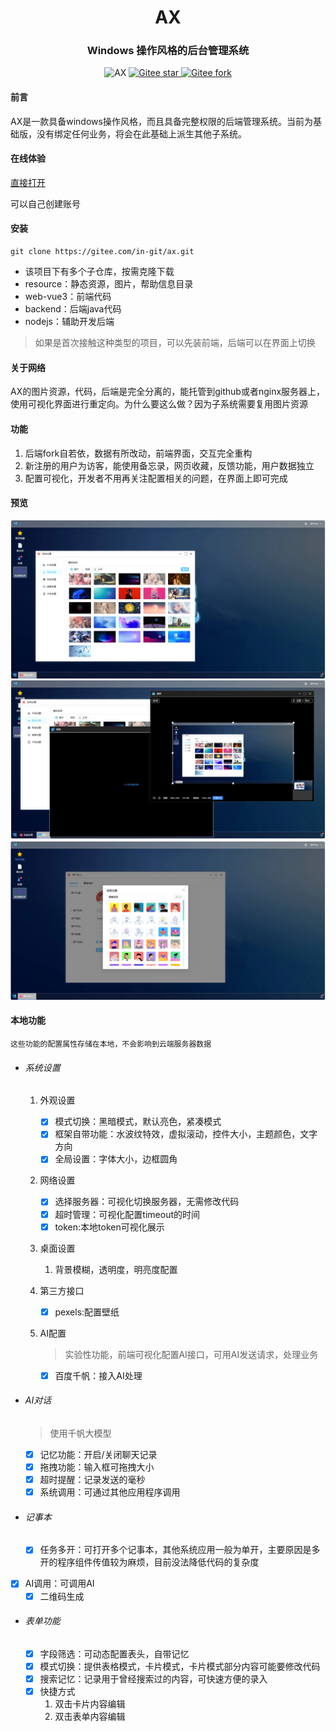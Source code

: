 

<div align="center"><h1 align="center">AX</h3></div>
<div align="center"><h3 align="center">Windows 操作风格的后台管理系统</h3>
</div>

<p align="center">     
    <p align="center">
        <a>
            <img src="https://img.shields.io/badge/AX-V1.0-green" alt="AX">
        </a>
        <a href="https://gitee.com/in-git/ax.git">
            <img src="https://gitee.com/in-git/ax/badge/star.svg?theme=dark" alt="Gitee star">
        </a>
        <a href="https://gitee.com/in-git/ax">
            <img src="https://gitee.com/in-git/ax/badge/fork.svg?theme=dark" alt="Gitee fork">
        </a>
    </p>
</p>



#### 前言

AX是一款具备windows操作风格，而且具备完整权限的后端管理系统。当前为基础版，没有绑定任何业务，将会在此基础上派生其他子系统。

#### 在线体验

<a href=http://150.158.14.110:8000/ target=_blank>直接打开</a>

可以自己创建账号

#### 安装

```
git clone https://gitee.com/in-git/ax.git
```

- 该项目下有多个子仓库，按需克隆下载
- resource：静态资源，图片，帮助信息目录
- web-vue3：前端代码
- backend：后端java代码
- nodejs：辅助开发后端

>如果是首次接触这种类型的项目，可以先装前端，后端可以在界面上切换

#### 关于网络

AX的图片资源，代码，后端是完全分离的，能托管到github或者nginx服务器上，使用可视化界面进行重定向。为什么要这么做？因为子系统需要复用图片资源

#### 功能

1. 后端fork自若依，数据有所改动，前端界面，交互完全重构
2. 新注册的用户为访客，能使用备忘录，网页收藏，反馈功能，用户数据独立
3. 配置可视化，开发者不用再关注配置相关的问题，在界面上即可完成

#### 预览

<img src="public/cover-1.webp">

<img src="public/cover-2.webp">

<img src="public/cover-3.webp">



#### 本地功能

```
这些功能的配置属性存储在本地，不会影响到云端服务器数据
```

- ###### 系统设置

  1. 外观设置

     - [x] 模式切换：黑暗模式，默认亮色，紧凑模式
     - [x] 框架自带功能：水波纹特效，虚拟滚动，控件大小，主题颜色，文字方向
     - [x] 全局设置：字体大小，边框圆角

  2. 网络设置

     - [x] 选择服务器：可视化切换服务器，无需修改代码
     - [x] 超时管理：可视化配置timeout的时间
     - [x] token:本地token可视化展示

  3. 桌面设置

     1. 背景模糊，透明度，明亮度配置

  4. 第三方接口

     - [x] pexels:配置壁纸

  5. AI配置

     > 实验性功能，前端可视化配置AI接口，可用AI发送请求，处理业务

     - [x] 百度千帆：接入AI处理

- ###### AI对话

  > 使用千帆大模型

  - [x] 记忆功能：开启/关闭聊天记录
  - [x] 拖拽功能：输入框可拖拽大小
  - [x] 超时提醒：记录发送的毫秒
  - [x] 系统调用：可通过其他应用程序调用

- ###### 记事本

  - [x] 任务多开：可打开多个记事本，其他系统应用一般为单开，主要原因是多开的程序组件传值较为麻烦，目前没法降低代码的复杂度
- [x] AI调用：可调用AI
  - [x] 二维码生成

- ###### 表单功能

  - [x] 字段筛选：可动态配置表头，自带记忆
  - [x] 模式切换：提供表格模式，卡片模式，卡片模式部分内容可能要修改代码
  - [x] 搜索记忆：记录用于曾经搜索过的内容，可快速方便的录入
  - [x] 快捷方式
    1. 双击卡片内容编辑
    2. 双击表单内容编辑
